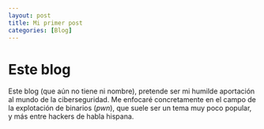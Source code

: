 ```yaml
---
layout: post
title: Mi primer post
categories: [Blog]
---
```


# Este blog

Este blog (que aún no tiene ni nombre), pretende ser mi humilde aportación al mundo de la ciberseguridad. Me enfocaré concretamente en el campo de
la explotación de binarios (*pwn*), que suele ser un tema muy poco popular, y más entre hackers de habla hispana.
